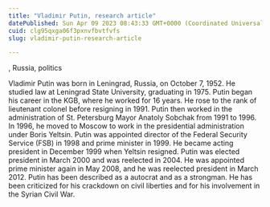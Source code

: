 ```yaml
---
title: "Vladimir Putin, research article"
datePublished: Sun Apr 09 2023 08:43:33 GMT+0000 (Coordinated Universal Time)
cuid: clg95qxga06f3pxnvfbvtfvfs
slug: vladimir-putin-research-article

---
```


, Russia, politics

Vladimir Putin was born in Leningrad, Russia, on October 7, 1952. He studied law at Leningrad State University, graduating in 1975. Putin began his career in the KGB, where he worked for 16 years. He rose to the rank of lieutenant colonel before resigning in 1991. Putin then worked in the administration of St. Petersburg Mayor Anatoly Sobchak from 1991 to 1996. In 1996, he moved to Moscow to work in the presidential administration under Boris Yeltsin. Putin was appointed director of the Federal Security Service (FSB) in 1998 and prime minister in 1999. He became acting president in December 1999 when Yeltsin resigned. Putin was elected president in March 2000 and was reelected in 2004. He was appointed prime minister again in May 2008, and he was reelected president in March 2012. Putin has been described as a autocrat and as a strongman. He has been criticized for his crackdown on civil liberties and for his involvement in the Syrian Civil War.